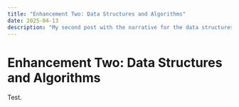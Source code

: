 ```yaml
---
title: "Enhancement Two: Data Structures and Algorithms"
date: 2025-04-13
description: "My second post with the narrative for the data structures and algorithms enhancement."
---
```


# Enhancement Two: Data Structures and Algorithms
Test.
